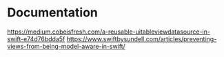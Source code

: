 #  Documentation
https://medium.cobeisfresh.com/a-reusable-uitableviewdatasource-in-swift-e74d76bdda5f
https://www.swiftbysundell.com/articles/preventing-views-from-being-model-aware-in-swift/
